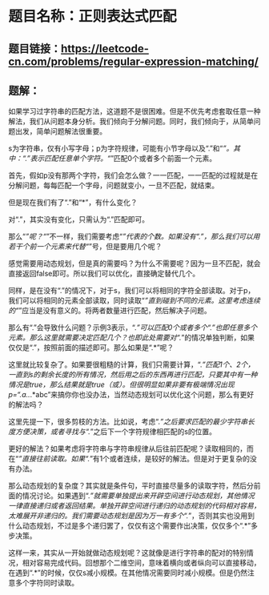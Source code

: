 # 题目名称：正则表达式匹配

## 题目链接：https://leetcode-cn.com/problems/regular-expression-matching/


## 题解：

如果学习过字符串的匹配方法，这道题不是很困难。但是不优先考虑套取任意一种解法，我们从问题本身分析。我们倾向于分解问题。同时，我们倾向于，从简单问题出发，简单问题解法很重要。

s为字符串，仅有小写字母；p为字符规律，可能有小节字母以及“.”和“*”。其中：“.”表示匹配任意单个字符。“*”匹配0个或者多个前面一个元素。

首先，假如p没有那两个字符，我们会怎么做？一一匹配，一一匹配的过程就是在分解问题，每每匹配一个字母，问题就变小，一旦不匹配，就结束。

但是现在我们有了“.”和“*”，有什么变化？

对“.”，其实没有变化，只需认为“.”匹配即可。

那么“*”呢？“*”不一样，我们需要考虑“*”代表的个数。如果没有“.”，那么我们可以用若干个前一个元素来代替“*”号，但是要用几个呢？

感觉需要用动态规划，但是真的需要吗？为什么不需要呢？因为一旦不匹配，就会直接返回false即可。所以我们可以优化，直接确定替代几个。

同样，是在没有“.”的情况下，对于s，我们可以将相同的字符全部读取。对于p，我们可以将相同的元素全部读取，同时读取“*”直到碰到不同的元素。这里考虑连续的“*”应当是没有意义的。将两者数量进行匹配，然后解决子问题。

那么有“.”会导致什么问题？示例3表示，“.*”可以匹配0个或者多个“.”也即任意多个元素。那么这里就需要决定匹配几个？也即此处需要对“.*”的情况单独判断，如果仅仅是“.”，按照前面的描述即可。那么如果是“.*”呢？

这里就比较复杂了。如果要很粗糙的计算，我们只需要计算，“.*”匹配1个、2个，一直到s的剩余长度的所有情况，然后用之后的东西再进行匹配，只要其中有一种情况是true，那么结果就是true（或）。但很明显如果非要有极端情况出现p=“.*a.*.*.*abc”来搞你你也没办法，当然动态规划可以优化这个问题，那么有更好的解法吗？

这里先提一下，很多剪枝的方法。比如说，考虑“.*”之后要求匹配的最少字符串长度方便决策，或者寻找与“.*”之后下一个字符规律相匹配的s的位置。

更好的解法？如果考虑将字符串与字符串规律从后往前匹配呢？读取相同的，而在“*”直接往前读取。如果“.*”有1个或者连续，是较好的解法。但是对于更复杂的没有办法。

那么动态规划的复杂度？其实就是条件句，平时直接尽量多的读取字符，然后分前面的情况讨论。如果遇到“.*”就需要单独提出来开辟空间进行动态规划，其他情况一律直接递归或者返回结果。单独开辟空间进行递归的动态规划的代码相对容易，太难展开非递归的。我们需要动态规划是因为万一有多个“.*”，否则其实也没用到什么动态规划，不过是多个递归罢了，仅仅有这个需要作出决策，仅仅多个“.*”多步决策。

这样一来，其实从一开始就做动态规划呢？这就像是进行字符串的配对的特别情况，相对容易完成代码。回想那个二维空间，意味着横向或者纵向可以直接移动，在遇到“.*”的时候，仅仅s减小规模。在其他情况需要同时减小规模。但是仍然注意多个字符同时读取。